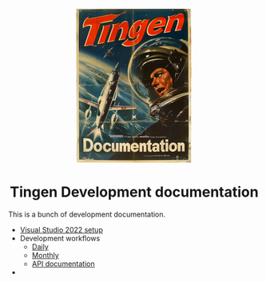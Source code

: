 <!--
  u240919_work-in-progress
-->

<div align="center">

  ![logo](../.github/Images/Logos/TingenDocumentation-232x308.png)

  <h1>
    Tingen Development documentation
  </h1>

</div>

This is a bunch of development documentation.

- [Visual Studio 2022 setup](./Environment/Visual-Studio.md)
- Development workflows
  - [Daily](./Workflow/Daily.md)
  - [Monthly](./Workflow/Monthly.md)
  - [API documentation](./Workflow/API-documentation.md)
- 
